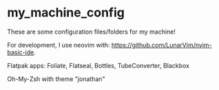 # my_machine_config
These are some configuration files/folders for my machine!

For development, I use neovim with: https://github.com/LunarVim/nvim-basic-ide.

Flatpak apps: Foliate, Flatseal, Bottles, TubeConverter, Blackbox

Oh-My-Zsh with theme "jonathan"
